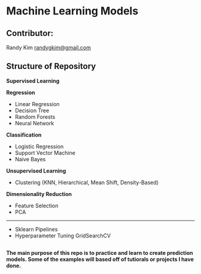 # Machine Learning Models
## Contributor:
Randy Kim     randygkim@gmail.com

## Structure of Repository
**Supervised Learning**

**Regression**
- Linear Regression
- Decision Tree
- Random Forests
- Neural Network

**Classification**
- Logistic Regression
- Support Vector Machine
- Naive Bayes

**Unsupervised Learning**
- Clustering (KNN, Hierarchical, Mean Shift, Density-Based)

**Dimensionality Reduction**
- Feature Selection
- PCA

**  **
- Sklearn Pipelines
- Hyperparameter Tuning GridSearchCV

##  
**The main purpose of this repo is to practice and learn to create prediction models. Some of the examples will based off of tutiorals or projects I have done.**
